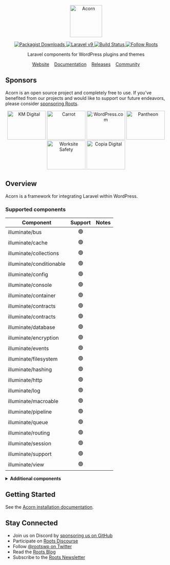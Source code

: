 <p align="center">
  <a href="https://roots.io/acorn/">
    <img alt="Acorn" src="https://cdn.roots.io/app/uploads/logo-acorn.svg" height="100">
  </a>
</p>

<p align="center">
  <a href="https://packagist.org/packages/roots/acorn">
    <img alt="Packagist Downloads" src="https://img.shields.io/packagist/dt/roots/acorn?label=downloads&colorB=2b3072&colorA=525ddc&style=flat-square">
  </a>

  <a href="https://laravel.com/docs/9.x">
    <img alt="Laravel v9" src="https://img.shields.io/static/v1?label=laravel&message=v9&logo=Laravel&style=flat-square&color=f9322c" />
  </a>

  <a href="https://github.com/roots/acorn/actions/workflows/main.yml">
    <img alt="Build Status" src="https://img.shields.io/github/actions/workflow/status/roots/acorn/main.yml?branch=main&logo=github&label=CI&style=flat-square">
  </a>

  <a href="https://twitter.com/rootswp">
    <img alt="Follow Roots" src="https://img.shields.io/badge/follow%20@rootswp-1da1f2?logo=twitter&logoColor=ffffff&message=&style=flat-square">
  </a>
</p>

<p align="center">Laravel components for WordPress plugins and themes</p>

<p align="center">
  <a href="https://roots.io/acorn/">Website</a> &nbsp;&nbsp; <a href="https://roots.io/acorn/docs/installation/">Documentation</a> &nbsp;&nbsp; <a href="https://github.com/roots/acorn/releases">Releases</a> &nbsp;&nbsp; <a href="https://discourse.roots.io/">Community</a>
</p>

## Sponsors

Acorn is an open source project and completely free to use. If you've benefited from our projects and would like to support our future endeavors, please consider [sponsoring Roots](https://github.com/sponsors/roots).

<div align="center">
<a href="https://k-m.com/"><img src="https://cdn.roots.io/app/uploads/km-digital.svg" alt="KM Digital" width="120" height="90"></a> <a href="https://carrot.com/"><img src="https://cdn.roots.io/app/uploads/carrot.svg" alt="Carrot" width="120" height="90"></a> <a href="https://wordpress.com/"><img src="https://cdn.roots.io/app/uploads/wordpress.svg" alt="WordPress.com" width="120" height="90"></a> <a href="https://pantheon.io/"><img src="https://cdn.roots.io/app/uploads/pantheon.svg" alt="Pantheon" width="120" height="90"></a> <a href="https://worksitesafety.ca/careers/"><img src="https://cdn.roots.io/app/uploads/worksite-safety.svg" alt="Worksite Safety" width="120" height="90"></a> <a href="https://www.copiadigital.com/"><img src="https://cdn.roots.io/app/uploads/copia-digital.svg" alt="Copia Digital" width="120" height="90"></a> 
</div>

## Overview

Acorn is a framework for integrating Laravel within WordPress.

### Supported components

| Component                | Support | Notes |
| ------------------------ | :-----: | ----- |
| illuminate/bus           | 🟢 | |
| illuminate/cache         | 🟢 | |
| illuminate/collections   | 🟢 | |
| illuminate/conditionable | 🟢 | |
| illuminate/config        | 🟢 | |
| illuminate/console       | 🟢 | |
| illuminate/container     | 🟢 | |
| illuminate/contracts     | 🟢 | |
| illuminate/contracts     | 🟢 | |
| illuminate/database      | 🟢 | |
| illuminate/encryption    | 🟢 | |
| illuminate/events        | 🟢 | |
| illuminate/filesystem    | 🟢 | |
| illuminate/hashing       | 🟢 | |
| illuminate/http          | 🟢 | |
| illuminate/log           | 🟢 | |
| illuminate/macroable     | 🟢 | |
| illuminate/pipeline      | 🟢 | |
| illuminate/queue         | 🟢 | |
| illuminate/routing       | 🟢 | |
| illuminate/session       | 🟢 | |
| illuminate/support       | 🟢 | |
| illuminate/view          | 🟢 | |

<details>
  <summary><b>Additional components</b></summary>
&nbsp;

| Component                | Support | Notes |
| ------------------------ | :-----: | ----- |
| illuminate/auth          | 🔴 | |
| illuminate/broadcasting  | 🔴 | |
| illuminate/cookie        | 🔴 | |
| illuminate/mail          | 🔴 | |
| illuminate/notifications | 🔴 | |
| illuminate/pagination    | 🔴 | [Available via Log1x/pagi](https://github.com/Log1x/pagi)
| illuminate/redis         | 🔴 | |
| illuminate/testing       | 🔴 | |
| illuminate/translation   | 🔴 | |
| illuminate/validation    | 🔴 | |
  
</details>

## Getting Started

See the [Acorn installation documentation](https://roots.io/acorn/docs/installation/).

## Stay Connected

- Join us on Discord by [sponsoring us on GitHub](https://github.com/sponsors/roots)
- Participate on [Roots Discourse](https://discourse.roots.io/)
- Follow [@rootswp on Twitter](https://twitter.com/rootswp)
- Read the [Roots Blog](https://roots.io/blog/)
- Subscribe to the [Roots Newsletter](https://roots.io/newsletter/)
